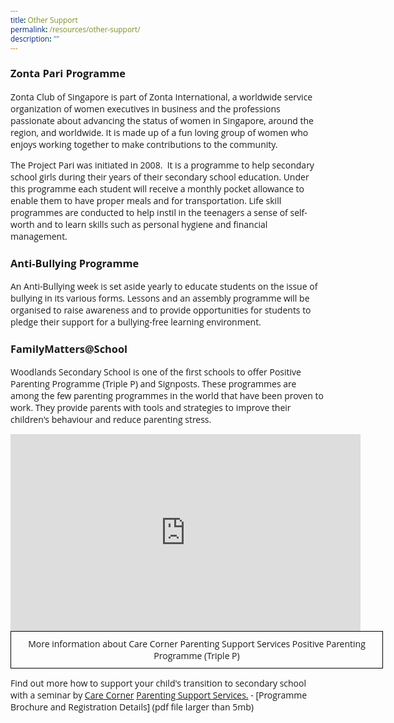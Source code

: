 ```yaml
---
title: Other Support
permalink: /resources/other-support/
description: ""
---
```

<style type="text/css">
@import url('https://fonts.googleapis.com/css2?family=Open+Sans&display=swap');  

body, * { font-family: 'Open Sans', sans-serif !important; }
.bp-container h1 { letter-spacing: normal !important; font-weight: 300 !important;}
</style>

### Zonta Pari Programme

Zonta Club of Singapore is part of Zonta International, a worldwide service organization of women executives in business and the professions passionate about advancing the status of women in Singapore, around the region, and worldwide. It is made up of a fun loving group of women who enjoys working together to make contributions to the community.

The Project Pari was initiated in 2008.  It is a programme to help secondary school girls during their years of their secondary school education. Under this programme each student will receive a monthly pocket allowance to enable them to have proper meals and for transportation. Life skill programmes are conducted to help instil in the teenagers a sense of self-worth and to learn skills such as personal hygiene and financial management.

### Anti-Bullying Programme

An Anti-Bullying week is set aside yearly to educate students on the issue of bullying in its various forms. Lessons and an assembly programme will be organised to raise awareness and to provide opportunities for students to pledge their support for a bullying-free learning environment.

### FamilyMatters@School

Woodlands Secondary School is one of the first schools to offer Positive Parenting Programme (Triple P) and Signposts. These programmes are among the few parenting programmes in the world that have been proven to work. They provide parents with tools and strategies to improve their children's behaviour and reduce parenting stress.

<center><iframe width="560" height="315" src="https://www.youtube.com/embed/1d4EruZ4f6M" title="YouTube video player" frameborder="0" allow="accelerometer; autoplay; clipboard-write; encrypted-media; gyroscope; picture-in-picture" allowfullscreen></iframe></center>

<style type="text/css">
.tg  {border-collapse:collapse;border-spacing:0;margin:0px auto;}
.tg td{border-color:black;border-style:solid;border-width:1px;font-family:Arial, sans-serif;font-size:14px;
  overflow:hidden;padding:10px 5px;word-break:normal;}
.tg th{border-color:black;border-style:solid;border-width:1px;font-family:Arial, sans-serif;font-size:14px;
  font-weight:normal;overflow:hidden;padding:10px 5px;word-break:normal;}
.tg .tg-6nwz{font-size:14px;text-align:center;vertical-align:top}
</style>
<table class="tg" style="undefined;table-layout: fixed; width: 596px">
<colgroup>
<col style="width: 596px">
</colgroup>
<tbody>
  <tr>
    <td class="tg-6nwz">More information about Care Corner Parenting Support Services Positive Parenting Programme (Triple P)</td>
  </tr>
</tbody>
</table>

Find out more how to support your child's transition to secondary school with a seminar by [Care Corner](https://www.carecorner.org.sg/) [Parenting Support Services.](https://www.carecorner.org.sg/parenting-support) \- [Programme Brochure and Registration Details] (pdf file larger than 5mb)